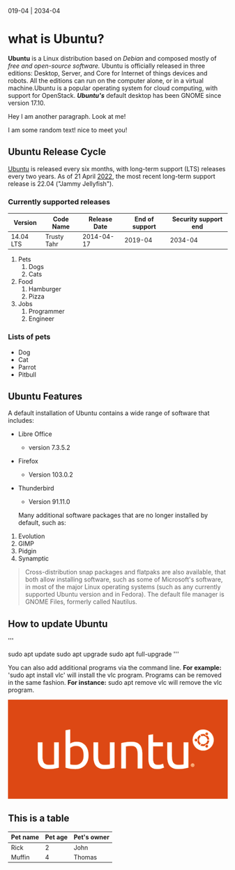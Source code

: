 019-04 | 2034-04
# what is Ubuntu?

**Ubuntu** is a Linux distribution based on *Debian* and composed mostly of *free and open-source software.*
Ubuntu is officially released in three editions: Desktop, Server, and Core for Internet of things devices and
robots. All the editions can run on the computer alone, or in a virtual machine.Ubuntu is a popular
operating system for cloud computing, with support for OpenStack. ***Ubuntu's*** default desktop has been
GNOME since version 17.10.

Hey I am another paragraph. Look at me!

I am some random text! nice to meet you!

## Ubuntu Release Cycle
[Ubuntu](https://ubuntu.com) is released every six months, with long-term support (LTS) releases every two years. As of 21 April
[2022](https://ubuntu.com/download/desktop), the most recent long-term support release is 22.04 ("Jammy Jellyfish").

### Currently supported releases

| Version   | Code Name   | Release Date | End of support | Security support end |
| --------- | ----------- | ------------ | -------------- | -------------------- |
| 14.04 LTS | Trusty Tahr | 2014-04-17   | 2019-04        | 2034-04              |

1. Pets
   1. Dogs
   2. Cats
2. Food
   1. Hamburger
   2. Pizza
3. Jobs
   1. Programmer
   2. Engineer

### Lists of pets
* Dog
* Cat
* Parrot
* Pitbull
## Ubuntu Features

A default installation of Ubuntu contains a wide range of software that includes:
* Libre Office
  * version 7.3.5.2
* Firefox
  * Version 103.0.2
* Thunderbird
  * Version 91.11.0
  
  Many additional software packages that are no longer installed by default, such as:
1. Evolution
2. GIMP
3. Pidgin
4. Synamptic

> Cross-distribution snap packages and flatpaks are also available, that both allow installing software,
such as some of Microsoft's software, in most of the major Linux operating systems (such as any
currently supported Ubuntu version and in Fedora). The default file manager is GNOME Files,
formerly called Nautilus.

## How to update Ubuntu

'''

sudo apt update
sudo apt upgrade
sudo apt full-upgrade
'''

You can also add additional programs via the command line. **For example:** 'sudo apt install vlc' will
install the vlc program. Programs can be removed in the same fashion. **For instance:** sudo apt remove
vlc will remove the vlc program.

![Ubuntu logo](ubuntu-logo.png)

## This is a table

| Pet name | Pet age | Pet's owner |
| -------- | ------- | ----------- |
| Rick     | 2       | John        |
| Muffin   | 4       | Thomas      |